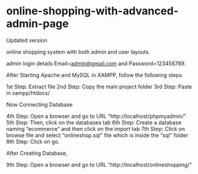 # online-shopping-with-advanced-admin-page
Updated version


online shopping system with both admin and user layouts.

admin login details  Email=admin@gmail.com and Password=123456789.

After Starting Apache and MySQL in XAMPP, follow the following steps

1st Step: Extract file
2nd Step: Copy the main project folder
3rd Step: Paste in xampp/htdocs/

Now Connecting Database

4th Step: Open a browser and go to URL “http://localhost/phpmyadmin/”
5th Step: Then, click on the databases tab
6th Step: Create a database naming “ecommerce” and then click on the import tab
7th Step: Click on browse file and select “onlineshop.sql” file which is inside the “sql” folder
8th Step: Click on go.

After Creating Database,

9th Step: Open a browser and go to URL “http://localhost/onlineshopping/”
